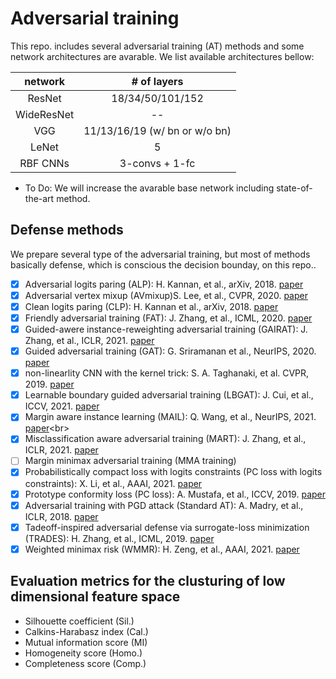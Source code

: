 # Adversarial training
This repo. includes several adversarial training (AT) methods and some network architectures are avarable.
We list available architectures bellow:

|network|# of layers|
| :---: | :---: |
|ResNet|18/34/50/101/152|
|WideResNet| -- |
|VGG|11/13/16/19 (w/ bn or w/o bn)|
|LeNet|5|
|RBF CNNs|3-convs + 1-fc|

* To Do: We will increase the avarable base network including state-of-the-art method.

## Defense methods
We prepare several type of the adversarial training, but most of methods basically defense, which is conscious the decision bounday, on this repo..

- [x] Adversarial logits paring (ALP): H. Kannan, et al., arXiv, 2018. [paper](https://arxiv.org/abs/1803.06373)<br>
- [x] Adversarial vertex mixup (AVmixup)S. Lee, et al., CVPR, 2020. [paper](https://arxiv.org/abs/2003.02484)<br>
- [x] Clean logits paring (CLP): H. Kannan et al., arXiv, 2018. [paper](https://arxiv.org/abs/1803.06373)<br>
- [x] Friendly adversarial training (FAT): J. Zhang, et al., ICML, 2020. [paper](https://arxiv.org/abs/2002.11242)<br>
- [x] Guided-awere instance-reweighting adversarial training (GAIRAT): J. Zhang, et al., ICLR, 2021. [paper](https://arxiv.org/abs/2010.01736)<br>
- [x] Guided adversarial training (GAT): G. Sriramanan et al., NeurIPS, 2020. [paper](https://arxiv.org/abs/2011.14969)<br>
- [x] non-linearlity CNN with the kernel trick: S. A. Taghanaki, et al. CVPR, 2019. [paper](https://arxiv.org/abs/1903.01015)<br>
- [x] Learnable boundary guided adversarial training (LBGAT): J. Cui, et al., ICCV, 2021. [paper](https://arxiv.org/abs/2011.11164)<br>
- [x] Margin aware instance learning (MAIL): Q. Wang, et al., NeurIPS, 2021. [paper](https://arxiv.org/abs/2106.07904#:~:text=Probabilistic%20Margins%20for%20Instance%20Reweighting%20in%20Adversarial%20Training,-Qizhou%20Wang%2C%20Feng&text=Reweighting%20adversarial%20data%20during%20training,critical%20and%20given%20larger%20weights.)<br>
- [x] Misclassification aware adversarial training (MART): J. Zhang, et al., ICLR, 2021. [paper](https://arxiv.org/abs/2010.01736)<br>
- [ ] Margin minimax adversarial training (MMA training)<br>
- [x] Probabilistically compact loss with logits constraints (PC loss with logits constraints): X. Li, et al., AAAI, 2021. [paper](https://arxiv.org/abs/2012.07688)<br>
- [x] Prototype conformity loss (PC loss): A. Mustafa, et al., ICCV, 2019. [paper](https://arxiv.org/abs/1904.00887)<br>
- [x] Adversarial training with PGD attack (Standard AT): A. Madry, et al., ICLR, 2018. [paper](https://arxiv.org/abs/1706.06083)<br>
- [x] Tadeoff-inspired adversarial defense via surrogate-loss minimization (TRADES): H. Zhang, et al., ICML, 2019. [paper](https://arxiv.org/abs/1901.08573)<br>
- [x] Weighted minimax risk (WMMR): H. Zeng, et al., AAAI, 2021. [paper](https://arxiv.org/abs/2010.12989)

## Evaluation metrics for the clusturing of low dimensional feature space
* Silhouette coefficient (Sil.)
* Calkins-Harabasz index (Cal.)
* Mutual information score (MI)
* Homogeneity score (Homo.)
* Completeness score (Comp.)
